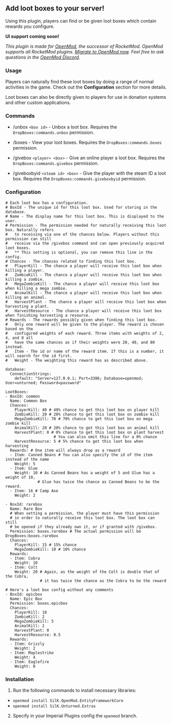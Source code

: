 ## Add loot boxes to your server!

Using this plugin, players can find or be given loot boxes which contain rewards you configure.

**UI support coming soon!**

*This plugin is made for [OpenMod](https://openmod.github.io/openmod-docs/), the successor of RocketMod. OpenMod supports all RocketMod plugins. [Migrate to OpenMod now](https://openmod.github.io/openmod-docs/user-guide/installation/unturned/). Feel free to ask questions in the [OpenMod Discord](https://discord.gg/6yy7gxk).*

### Usage

Players can naturally find these loot boxes by doing a range of normal activities in the game. Check out the **Configuration** section for more details.

Loot boxes can also be directly given to players for use in donation systems and other custom applications.

### Commands

- /unbox `<box id>` - Unbox a loot box.
  Requires the `DropBoxes:commands.unbox` permission.
	
- /boxes - View your loot boxes.
  Requires the `DropBoxes:commands.boxes` permission.
	
- /givebox `<player> <box>` - Give an online player a loot box.
  Requires the `DropBoxes:commands.givebox` permission.
	
- /giveboxbyid `<steam id> <box>` - Give the player with the steam ID a loot box.
  Requires the `DropBoxes:commands.giveboxbyid` permission.

### Configuration

```
# Each loot box has a configuration.
# BoxId - The unique id for this loot box. Used for storing in the database.
# Name - The display name for this loot box. This is displayed to the user.
# Permission - The permission needed for naturally receiving this loot box. Naturally refers
#   to receiving via one of the chances below. Players without this permission can still
#   receive via the /givebox command and can open previously acquired loot boxes.
#   ** This setting is optional, you can remove this line in the config.
# Chances - The chances related to finding this loot box.
#   PlayerKill - The chance a player will receive this loot box when killing a player.
#   ZombieKill - The chance a player will receive this loot box when killing a zombie.
#   MegaZombieKill - The chance a player will receive this loot box when killing a mega zombie.
#   AnimalKill - The chance a player will receive this loot box when killing an animal.
#   HarvestPlant - The chance a player will receive this loot box when harvesting a plant.
#   HarvestResource - The chance a player will receive this loot box when finishing harvesting a resource.
# Rewards - The rewards possibly given when finding this loot box.
#   Only one reward will be given to the player. The reward is chosen based on the
#   configured weights of each reward. Three items with weights of 2, 4, and 8 all
#   have the same chances as if their weights were 20, 40, and 80 instead.
#   Item - The id or name of the reward item. If this is a number, it will search for the id first.
#   Weight - The weighting this reward has as described above.

database:
  ConnectionStrings:
    default: "Server=127.0.0.1; Port=3306; Database=openmod; User=unturned; Password=password"

LootBoxes:
- BoxId: common
  Name: Common Box
  Chances:
    PlayerKill: 40 # 40% chance to get this loot box on player kill
    ZombieKill: 20 # 20% chance to get this loot box on zombie kill
    MegaZombieKill: 70 # 70% chance to get this loot box on mega zombie kill
    AnimalKill: 20 # 20% chance to get this loot box on animal kill
    HarvestPlant: 0 # 0% chance to get this loot box on plant harvest
                     # You can also omit this line for a 0% chance
    HarvestResource: 5 # 5% chance to get this loot box when harvesting
  Rewards: # One item will always drop as a reward
  - Item: Canned Beans # You can also specify the id of the item instead of the name
    Weight: 5
  - Item: Glue
    Weight: 10 # As Canned Beans has a weight of 5 and Glue has a weight of 10,
              # Glue has twice the chance as Canned Beans to be the reward.
  - Item: 16 # Camp Axe
    Weight: 2

- BoxId: rarebox
  Name: Rare Box
  # When setting a permission, the player must have this permission
  # in order to naturally receive this loot box. The loot box can still
  # be opened if they already own it, or if granted with /givebox.
  Permission: boxes.rarebox # The actual permission will be DropBoxes:boxes.rarebox
  Chances:
    PlayerKill: 15 # 15% chance
    MegaZombieKill: 10 # 10% chance
  Rewards:
  - Item: Cobra
    Weight: 10
  - Item: Colt
    Weight: 20 # Again, as the weight of the Colt is double that of the Cobra,
               # it has twice the chance as the Cobra to be the reward

# Here's a loot box config without any comments
- BoxId: epicbox
  Name: Epic Box
  Permission: boxes.epicbox
  Chances:
    PlayerKill: 10
    ZombieKill: 2
    MegaZombieKill: 5
    AnimalKill: 2
    HarvestPlant: 0
    HarvestResource: 0.5
  Rewards:
  - Item: Grizzly
    Weight: 2
  - Item: Maplestrike
    Weight: 4
  - Item: Eaglefire
    Weight: 8
```

### Installation

1. Run the following commands to install necessary libraries:

- `openmod install SilK.OpenMod.EntityFrameworkCore`
- `openmod install SilK.Unturned.Extras`

2. Specify in your Imperial Plugins config the `openmod` branch.
